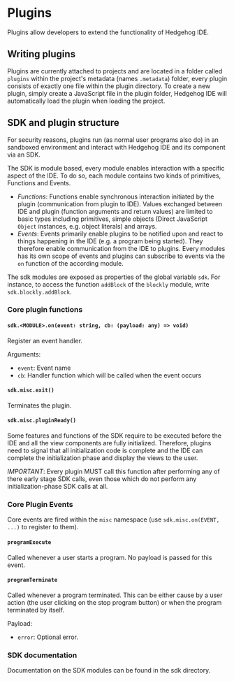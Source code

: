 # Plugins
Plugins allow developers to extend the functionality of Hedgehog IDE.

## Writing plugins
Plugins are currently attached to projects and are located in a folder called `plugins` within the project's metadata (names `.metadata`) folder, every plugin consists of exactly one file within the plugin directory. To create a new plugin, simply create a JavaScript file in the plugin folder, Hedgehog IDE will automatically load the plugin when loading the project.

## SDK and plugin structure
For security reasons, plugins run (as normal user programs also do) in an sandboxed environment and interact with Hedgehog IDE and its component via an SDK.

The SDK is module based, every module enables interaction with a specific aspect of the IDE. To do so, each module contains two kinds of primitives, Functions and Events.
- *Functions*: Functions enable synchronous interaction initiated by the plugin (communication from plugin to IDE). Values exchanged between IDE and plugin (function arguments and return values) are limited to basic types including primitives, simple objects (Direct JavaScript `Object` instances, e.g. object literals) and arrays.
- *Events*: Events primarily enable plugins to be notified upon and react to things happening in the IDE (e.g. a program being started). They therefore enable communication from the IDE to plugins. Every modules has its own scope of events and plugins can subscribe to events via the `on` function of the according module.

The sdk modules are exposed as properties of the global variable `sdk`. For instance, to access the function `addBlock` of the `blockly` module, write `sdk.blockly.addBlock`.

### Core plugin functions
#### `sdk.<MODULE>.on(event: string, cb: (payload: any) => void)`
Register an event handler.

Arguments:
- `event`: Event name
- `cb`: Handler function which will be called when the event occurs

#### `sdk.misc.exit()`
Terminates the plugin.

#### `sdk.misc.pluginReady()`
Some features and functions of the SDK require to be executed before the IDE and all the view components are fully initialized. Therefore, plugins need to signal that all initialization code is complete and the IDE can complete the initialization phase and display the views to the user.

*IMPORTANT*: Every plugin MUST call this function after performing any of there early stage SDK calls, even those which do not perform any initialization-phase SDK calls at all.

### Core Plugin Events
Core events are fired within the `misc` namespace (use `sdk.misc.on(EVENT, ...)` to register to them).

#### `programExecute`
Called whenever a user starts a program. No payload is passed for this event.

#### `programTerminate`
Called whenever a program terminated. This can be either cause by a user action (the user clicking on the stop program button) or when the program terminated by itself.

Payload:
- `error`: Optional error.

### SDK documentation
Documentation on the SDK modules can be found in the sdk directory.
